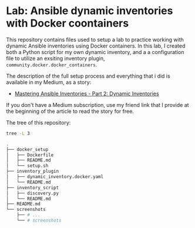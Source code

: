 # Lab: Ansible dynamic inventories with Docker coontainers

This repository contains files used to setup a lab to practice working with dynamic Ansible inventories using Docker containers. In this lab, I created both a Python script for my own dynamic inventory, and a a configuration file to utilize an exsiting inventory plugin, `community.docker.docker_containers`.

The description of the full setup process and everything that i did is available in my Medium, as a story:

- [Mastering Ansible Inventories - Part 2: Dynamic Inventories](<link>)

If you don't have a Medium subscription, use my friend link that I provide at the beginning of the article to read the story for free.

The tree of this repository:

```bash
tree -L 3
```

```bash
.
├── docker_setup
│   ├── Dockerfile
│   ├── README.md
│   └── setup.sh
├── inventory_plugin
│   ├── dynamic_inventory.docker.yaml
│   └── README.md
├── inventory_script
│   ├── discovery.py
│   └── README.md
├── README.md
└── screenshots
    ├── # ...
    └── # screenshots
```

